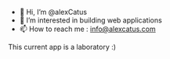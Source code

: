 - 👋 Hi, I’m @alexCatus
- 👀 I’m interested in building web applications
- 📫 How to reach me : info@alexcatus.com

<!---
alexCatus/alexCatus is a ✨ special ✨ repository because its `README.md` (this file) appears on your GitHub profile.
You can click the Preview link to take a look at your changes.
--->

This current app is a laboratory :) 
